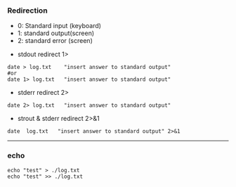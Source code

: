 
### Redirection
- 0: Standard input (keyboard)
- 1: standard output(screen)
- 2: standard error (screen)

* stdout redirect 1>
```
date > log.txt    "insert answer to standard output"
#or
date 1> log.txt   "insert answer to standard output"
```

* stderr redirect 2>
```
date 2> log.txt   "insert answer to standard output"
```

* strout & stderr redirect 2>&1 
```
date  log.txt   "insert answer to standard output" 2>&1
```

----------------------------------------------------
### echo 
```
echo "test" > ./log.txt
echo "test" >> ./log.txt
```
